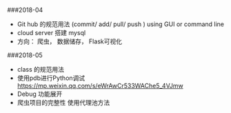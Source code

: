 ###2018-04 


*   Git hub 的规范用法 (commit/ add/ pull/ push ) using GUI or command line
*   cloud server 搭建 mysql
*   方向： 爬虫， 数据储存， Flask可视化

###2018-05 

*   class 的规范用法
*   使用pdb进行Python调试 https://mp.weixin.qq.com/s/eWrAwCr533WAChe5_4VJmw
*   Debug 功能展开
*   爬虫项目的完整性 使用代理池方法

